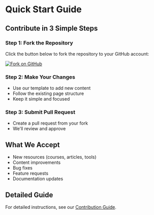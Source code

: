 # Quick Start Guide

## Contribute in 3 Simple Steps

### Step 1: Fork the Repository
Click the button below to fork the repository to your GitHub account:

[![Fork on GitHub](https://img.shields.io/badge/Fork-Dev--Playbook-blue?style=for-the-badge&logo=github)](https://github.com/Avvrik/Dev-Playbook/fork)

### Step 2: Make Your Changes
- Use our template to add new content
- Follow the existing page structure
- Keep it simple and focused

### Step 3: Submit Pull Request
- Create a pull request from your fork
- We'll review and approve

## What We Accept

- New resources (courses, articles, tools)
- Content improvements
- Bug fixes
- Feature requests
- Documentation updates

## Detailed Guide

For detailed instructions, see our [Contribution Guide](./contribution-guide.md).
